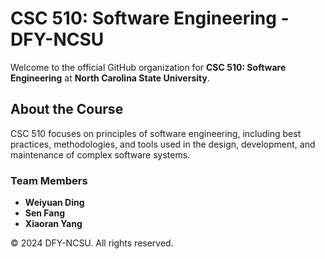 # CSC 510: Software Engineering - DFY-NCSU

Welcome to the official GitHub organization for **CSC 510: Software Engineering** at **North Carolina State University**.

## About the Course
CSC 510 focuses on principles of software engineering, including best practices, methodologies, and tools used in the design, development, and maintenance of complex software systems.

### Team Members
- **Weiyuan Ding**
- **Sen Fang**
- **Xiaoran Yang**

© 2024 DFY-NCSU. All rights reserved.
